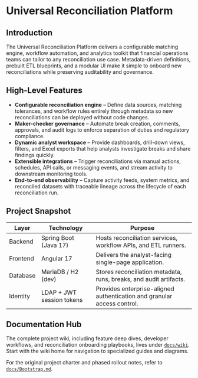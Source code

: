 # Universal Reconciliation Platform

## Introduction
The Universal Reconciliation Platform delivers a configurable matching engine, workflow automation, and analytics toolkit that financial operations teams can tailor to any reconciliation use case. Metadata-driven definitions, prebuilt ETL blueprints, and a modular UI make it simple to onboard new reconciliations while preserving auditability and governance.

## High-Level Features
- **Configurable reconciliation engine** – Define data sources, matching tolerances, and workflow rules entirely through metadata so new reconciliations can be deployed without code changes.
- **Maker-checker governance** – Automate break creation, comments, approvals, and audit logs to enforce separation of duties and regulatory compliance.
- **Dynamic analyst workspace** – Provide dashboards, drill-down views, filters, and Excel exports that help analysts investigate breaks and share findings quickly.
- **Extensible integrations** – Trigger reconciliations via manual actions, schedules, API calls, or messaging events, and stream activity to downstream monitoring tools.
- **End-to-end observability** – Capture activity feeds, system metrics, and reconciled datasets with traceable lineage across the lifecycle of each reconciliation run.

## Project Snapshot
| Layer | Technology | Purpose |
| --- | --- | --- |
| Backend | Spring Boot (Java 17) | Hosts reconciliation services, workflow APIs, and ETL runners. |
| Frontend | Angular 17 | Delivers the analyst-facing single-page application. |
| Database | MariaDB / H2 (dev) | Stores reconciliation metadata, runs, breaks, and audit artifacts. |
| Identity | LDAP + JWT session tokens | Provides enterprise-aligned authentication and granular access control. |

## Documentation Hub
The complete project wiki, including feature deep dives, developer workflows, and reconciliation onboarding playbooks, lives under [`docs/wiki`](docs/wiki/README.md). Start with the wiki home for navigation to specialized guides and diagrams.

For the original project charter and phased rollout notes, refer to [`docs/Bootstrap.md`](docs/Bootstrap.md).
